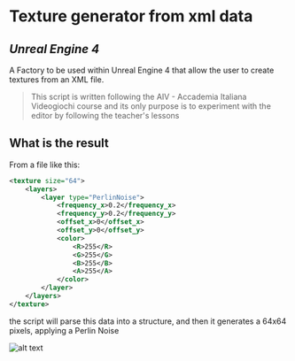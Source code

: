 # Texture generator from xml data
## _Unreal Engine 4_

A Factory to be used within Unreal Engine 4 that allow the user to create textures from an XML file.

> This script is written following the AIV - Accademia Italiana Videogiochi course and its only purpose is 
> to experiment with the editor by following the teacher's lessons

## What is the result

From a file like this:

```xml
<texture size="64">
	<layers>
		<layer type="PerlinNoise">			
			<frequency_x>0.2</frequency_x>
			<frequency_y>0.2</frequency_y>
			<offset_x>0</offset_x>
			<offset_y>0</offset_y>
			<color>
				<R>255</R>
				<G>255</G>
				<B>255</B>
				<A>255</A>
			</color>
		</layer>
	</layers>
</texture>
```
the script will parse this data into a structure,
and then it generates a 64x64 pixels,
applying a Perlin Noise 

![alt text](https://cloudse1.seupload.com/cache/plugins/filepreviewer/51405/62c72fac155332119ddaef84a23f63f71e2c1e83619ea3e5b87d5ca70b70018d/1100x800_cropped.jpg)
